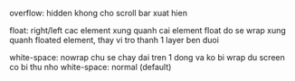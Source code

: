 overflow: hidden 
khong cho scroll bar xuat hien


float: right/left
cac element xung quanh cai element float do se wrap xung quanh floated element, thay vi tro thanh 1 layer ben duoi 

white-space: nowrap 
chu se chay dai tren 1 dong va ko bi wrap du screen co bi thu nho
white-space: normal (default)